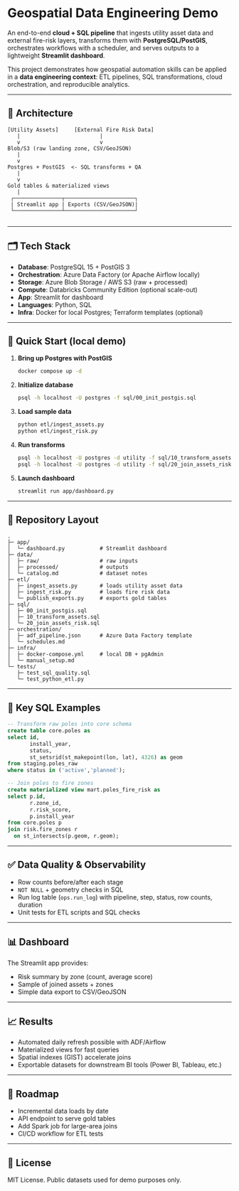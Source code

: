 # Geospatial Data Engineering Demo

An end-to-end **cloud + SQL pipeline** that ingests utility asset data and external fire-risk layers, transforms them with **PostgreSQL/PostGIS**, orchestrates workflows with a scheduler, and serves outputs to a lightweight **Streamlit dashboard**.

This project demonstrates how geospatial automation skills can be applied in a **data engineering context**: ETL pipelines, SQL transformations, cloud orchestration, and reproducible analytics.

---

## 📐 Architecture

```text
[Utility Assets]     [External Fire Risk Data]
   |                         |
   v                         v
Blob/S3 (raw landing zone, CSV/GeoJSON)
   |
   v
Postgres + PostGIS  <- SQL transforms + QA
   |
   v
Gold tables & materialized views
   |
 ┌───────────────┬──────────────────────┐
 | Streamlit app | Exports (CSV/GeoJSON)|
 └───────────────┴──────────────────────┘
 
```

---

## 🗂 Tech Stack

- **Database**: PostgreSQL 15 + PostGIS 3
- **Orchestration**: Azure Data Factory (or Apache Airflow locally)
- **Storage**: Azure Blob Storage / AWS S3 (raw + processed)
- **Compute**: Databricks Community Edition (optional scale-out)
- **App**: Streamlit for dashboard
- **Languages**: Python, SQL
- **Infra**: Docker for local Postgres; Terraform templates (optional)  

---

## 🚀 Quick Start (local demo)


1. **Bring up Postgres with PostGIS**

   ```bash
   docker compose up -d
   ```


2. **Initialize database**

   ```bash
   psql -h localhost -U postgres -f sql/00_init_postgis.sql
   ```


3. **Load sample data**

   ```bash
   python etl/ingest_assets.py
   python etl/ingest_risk.py
   ```


4. **Run transforms**

   ```bash
   psql -h localhost -U postgres -d utility -f sql/10_transform_assets.sql
   psql -h localhost -U postgres -d utility -f sql/20_join_assets_risk.sql
   ```


5. **Launch dashboard**

   ```bash
   streamlit run app/dashboard.py
   ```

---

## 📂 Repository Layout

```
.
├─ app/
│  └─ dashboard.py           # Streamlit dashboard
├─ data/
│  ├─ raw/                   # raw inputs
│  ├─ processed/             # outputs
│  └─ catalog.md             # dataset notes
├─ etl/
│  ├─ ingest_assets.py       # loads utility asset data
│  ├─ ingest_risk.py         # loads fire risk data
│  └─ publish_exports.py     # exports gold tables
├─ sql/
│  ├─ 00_init_postgis.sql
│  ├─ 10_transform_assets.sql
│  └─ 20_join_assets_risk.sql
├─ orchestration/
│  ├─ adf_pipeline.json      # Azure Data Factory template
│  └─ schedules.md
├─ infra/
│  ├─ docker-compose.yml     # local DB + pgAdmin
│  └─ manual_setup.md
└─ tests/
   ├─ test_sql_quality.sql
   └─ test_python_etl.py
```

---

## 🔑 Key SQL Examples

```sql
-- Transform raw poles into core schema
create table core.poles as
select id,
       install_year,
       status,
       st_setsrid(st_makepoint(lon, lat), 4326) as geom
from staging.poles_raw
where status in ('active','planned');

-- Join poles to fire zones
create materialized view mart.poles_fire_risk as
select p.id,
       r.zone_id,
       r.risk_score,
       p.install_year
from core.poles p
join risk.fire_zones r
  on st_intersects(p.geom, r.geom);
```

---

## ✅ Data Quality & Observability

- Row counts before/after each stage
- `NOT NULL` + geometry checks in SQL
- Run log table (`ops.run_log`) with pipeline, step, status, row counts, duration
- Unit tests for ETL scripts and SQL checks

---

## 📊 Dashboard

The Streamlit app provides:

- Risk summary by zone (count, average score)
- Sample of joined assets + zones
- Simple data export to CSV/GeoJSON

---

## 📈 Results

- Automated daily refresh possible with ADF/Airflow
- Materialized views for fast queries
- Spatial indexes (GIST) accelerate joins
- Exportable datasets for downstream BI tools (Power BI, Tableau, etc.)

---

## 🔮 Roadmap

- Incremental data loads by date
- API endpoint to serve gold tables
- Add Spark job for large-area joins
- CI/CD workflow for ETL tests

---

## 📄 License

MIT License. Public datasets used for demo purposes only.

